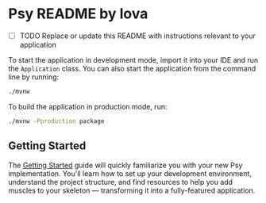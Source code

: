 # Psy README by lova

- [ ] TODO Replace or update this README with instructions relevant to your application

To start the application in development mode, import it into your IDE and run the `Application` class. 
You can also start the application from the command line by running: 

```bash
./mvnw
```

To build the application in production mode, run:

```bash
./mvnw -Pproduction package
```

## Getting Started

The [Getting Started](https://vaadin.com/docs/latest/getting-started) guide will quickly familiarize you with your new
Psy implementation. You'll learn how to set up your development environment, understand the project 
structure, and find resources to help you add muscles to your skeleton — transforming it into a fully-featured 
application.
